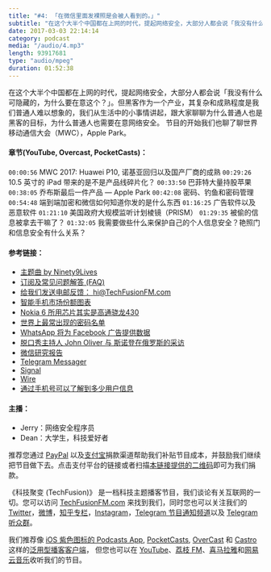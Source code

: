 ```yaml
---
title: "#4: 「在微信里面发裸照是会被人看到的。」"
subtitle: "在这个大半个中国都在上网的时代，提起网络安全，大部分人都会说「我没有什么可隐藏的，为什么要在意这个？」。但黑客作为一个产业，其复杂和成熟程度是我们普通人难以想象的，我们从生活中的小事情讲起，跟大家聊聊为什么普通人也是黑客的目标，为什么普通人也需要在意网络安全。 节目的开始我们也聊了聊世界移动通信大会（MWC），Apple Park。"
date: 2017-03-03 22:14:14
category: podcast
media: "/audio/4.mp3"
length: 93917681 
type: "audio/mpeg"
duration: 01:52:38
---
```


在这个大半个中国都在上网的时代，提起网络安全，大部分人都会说「我没有什么可隐藏的，为什么要在意这个？」。但黑客作为一个产业，其复杂和成熟程度是我们普通人难以想象的，我们从生活中的小事情讲起，跟大家聊聊为什么普通人也是黑客的目标，为什么普通人也需要在意网络安全。
节目的开始我们也聊了聊世界移动通信大会（MWC），Apple Park。

#### 章节(YouTube, Overcast, PocketCasts)：

```00:00:56``` MWC 2017: Huawei P10, 诺基亚回归以及国产厂商的成熟
```00:29:26``` 10.5 英寸的 iPad 带来的是不是产品线碎片化？
```00:33:50``` 巴菲特大量持股苹果
```00:38:05``` 乔布斯最后一件产品 — Apple Park 
```00:42:08``` 密码、钓鱼和密码管理
```00:54:48``` 端到端加密和微信如何知道你发的是什么东西
```01:16:25``` 广告软件以及恶意软件 
```01:21:10``` 美国政府大规模监听计划棱镜（PRISM）
```01:29:35``` 被偷的信息被拿去干嘛了？
```01:32:05``` 我需要做些什么来保护自己的个人信息安全？艳照门和信息安全有什么关系？

#### 参考链接：
- [主题曲 by Ninety9Lives](http://99l.tv/BleedingThroughYU)
- [订阅及常见问题解答 (FAQ)](https://techfusionfm.com/faq)
- [给我们发送电邮反馈： hi@TechFusionFM.com](mailto:hi@techfusionfm.com)
- [智能手机市场份额图表](https://www.statista.com/statistics/271496/global-market-share-held-by-smartphone-vendors-since-4th-quarter-2009/)
- [Nokia 6 所用芯片其实是高通骁龙430](https://www.gizmochina.com/2017/01/08/well-snapdragon-430-soc-nokia-6-perform/)
- [世界上最常出现的密码名单](http://www.telegraph.co.uk/technology/2017/01/16/worlds-common-passwords-revealed-using/)
- [WhatsApp 将为 Facebook 广告提供数据](https://techcrunch.com/2016/08/25/whatsapp-to-share-user-data-with-facebook-for-ad-targeting-heres-how-to-opt-out/)
- [脱口秀主持人 John Oliver 与 斯诺登在俄罗斯的采访](https://www.google.com/url?sa=t&rct=j&q=&esrc=s&source=web&cd=1&cad=rja&uact=8&ved=0ahUKEwjft-GW-brSAhVs5oMKHcy-BN8QyCkIITAA&url=https%3A%2F%2Fwww.youtube.com%2Fwatch%3Fv%3DXEVlyP4_11M&usg=AFQjCNFpBOS8rpwjoq0pSesQQtUohgV2kQ&sig2=U8jDJcBAVN-2LAiXjBwHUg)
- [微信研究报告](https://citizenlab.org/2016/11/wechat-china-censorship-one-app-two-systems/)
- [Telegram Messager](https://telegram.org/)
- [Signal](https://whispersystems.org/)
- [Wire](https://wire.com/en/)
- [通过手机号可以了解到多少用户信息](http://finance.sina.com.cn/consume/puguangtai/2017-02-19/doc-ifyarrcf4731805.shtml)

#### 主播：
- Jerry：网络安全程序员
- Dean：大学生，科技爱好者

推荐您通过 [PayPal](https://paypal.me/techfusionfm/5) 以及[支付宝](HTTPS://QR.ALIPAY.COM/FKX09288AJOENI0MVZXM12)捐款渠道帮助我们补贴节目成本，并鼓励我们继续把节目做下去。点击支付平台的链接或者扫描[本链接提供的二维码](https://techfusionfm.com/images/QR.JPG)即可为我们捐款。

《科技聚变 (TechFusion)》 是一档科技主题播客节目，我们谈论有关互联网的一切。您可以访问 [TechFusionFM.com](https://TechFusionFM.com) 来找到我们，同时您也可以关注我们的 [Twitter](http://twitter.com/TechFusionFM)，[微博](https://TechFusionFM.com/images/Weibo-Icon-BW.svg)，[知乎专栏](https://zhuanlan.zhihu.com/TechFusion)，[Instagram](http://instagram.com/TechFusionFM)，[Telegram 节目通知频道](https://t.me/TechFusionFM)以及 [Telegram 听众群](https://t.me/TechFusionChat)。

我们推荐像 [iOS 紫色图标的 Podcasts App](https://itunes.apple.com/cn/podcast/id1202658654), [PocketCasts](http://pca.st/podcast/28fcd200-cc7c-0134-10da-25324e2a541d), [OverCast](https://overcast.fm) 和 [Castro](http://supertop.co/castro/) 这样的[泛用型播客客户端](https://techfusionfm.com/faq)， 但您也可以在 [YouTube](https://www.youtube.com/channel/UC6uvHf21Tjm5lepw6P2Ki-Q)、[荔枝 FM](https://www.lizhi.fm/1494013/)、[喜马拉雅](http://www.ximalaya.com/72456289/album/6648521)和[网易云音乐](http://music.163.com/#/djradio?id=347498120)收听我们的节目。
